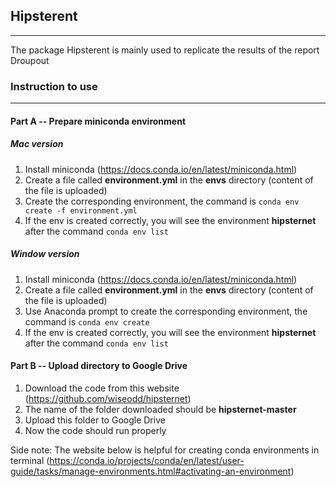 ## Hipsterent

***

The package Hipsterent is mainly used to replicate the results of the report Droupout

### Instruction to use

***

#### Part A -- Prepare miniconda environment
##### Mac version
1. Install miniconda (https://docs.conda.io/en/latest/miniconda.html)
2. Create a file called **environment.yml** in the **envs** directory (content of the file is uploaded)
3. Create the corresponding environment, the command is ```conda env create -f environment.yml```
4. If the env is created correctly, you will see the environment **hipsternet** after the command ```conda env list```  

##### Window version
1. Install miniconda (https://docs.conda.io/en/latest/miniconda.html)
2. Create a file called **environment.yml** in the **envs** directory (content of the file is uploaded)
3. Use Anaconda prompt to create the corresponding environment, the command is ```conda env create```
4. If the env is created correctly, you will see the environment **hipsternet** after the command ```conda env list```  


#### Part B -- Upload directory to Google Drive
1. Download the code from this website (https://github.com/wiseodd/hipsternet)
2. The name of the folder downloaded should be **hipsternet-master**
3. Upload this folder to Google Drive
4. Now the code should run properly

Side note: The website below is helpful for creating conda environments in terminal
(https://conda.io/projects/conda/en/latest/user-guide/tasks/manage-environments.html#activating-an-environment) 

